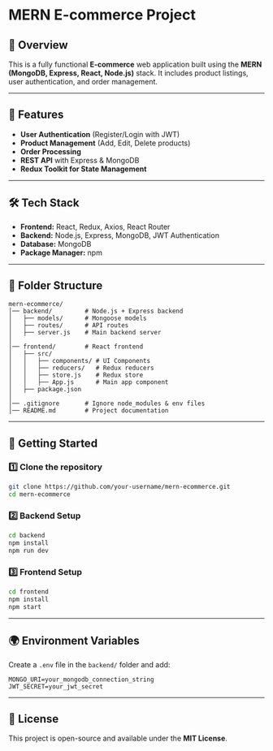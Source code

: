 # MERN E-commerce Project

## 📌 Overview
This is a fully functional **E-commerce** web application built using the **MERN (MongoDB, Express, React, Node.js)** stack. It includes product listings, user authentication, and order management.

---

## 🚀 Features
- **User Authentication** (Register/Login with JWT)
- **Product Management** (Add, Edit, Delete products)
- **Order Processing**
- **REST API** with Express & MongoDB
- **Redux Toolkit for State Management**

---

## 🛠️ Tech Stack
- **Frontend:** React, Redux, Axios, React Router
- **Backend:** Node.js, Express, MongoDB, JWT Authentication
- **Database:** MongoDB
- **Package Manager:** npm

---

## 📂 Folder Structure
```
mern-ecommerce/
│── backend/         # Node.js + Express backend
│   ├── models/      # Mongoose models
│   ├── routes/      # API routes
│   ├── server.js    # Main backend server
│
│── frontend/        # React frontend
│   ├── src/
│   │   ├── components/ # UI Components
│   │   ├── reducers/   # Redux reducers
│   │   ├── store.js    # Redux store
│   │   ├── App.js      # Main app component
│   ├── package.json
│
│── .gitignore       # Ignore node_modules & env files
│── README.md        # Project documentation
```

---

## 🚀 Getting Started
### 1️⃣ Clone the repository
```sh
git clone https://github.com/your-username/mern-ecommerce.git
cd mern-ecommerce
```

### 2️⃣ Backend Setup
```sh
cd backend
npm install
npm run dev
```

### 3️⃣ Frontend Setup
```sh
cd frontend
npm install
npm start
```

---

## 🌍 Environment Variables
Create a `.env` file in the `backend/` folder and add:
```
MONGO_URI=your_mongodb_connection_string
JWT_SECRET=your_jwt_secret
```

---

## 📜 License
This project is open-source and available under the **MIT License**.

